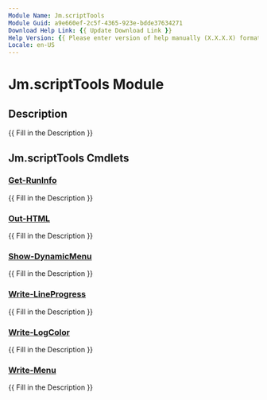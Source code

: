 ```yaml
---
Module Name: Jm.scriptTools
Module Guid: a9e660ef-2c5f-4365-923e-bdde37634271
Download Help Link: {{ Update Download Link }}
Help Version: {{ Please enter version of help manually (X.X.X.X) format }}
Locale: en-US
---
```


# Jm.scriptTools Module
## Description
{{ Fill in the Description }}

## Jm.scriptTools Cmdlets
### [Get-RunInfo](Get-RunInfo.md)
{{ Fill in the Description }}

### [Out-HTML](Out-HTML.md)
{{ Fill in the Description }}

### [Show-DynamicMenu](Show-DynamicMenu.md)
{{ Fill in the Description }}

### [Write-LineProgress](Write-LineProgress.md)
{{ Fill in the Description }}

### [Write-LogColor](Write-LogColor.md)
{{ Fill in the Description }}

### [Write-Menu](Write-Menu.md)
{{ Fill in the Description }}

